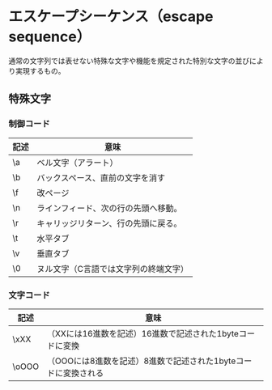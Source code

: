 # エスケープシーケンス（escape sequence）
通常の文字列では表せない特殊な文字や機能を規定された特別な文字の並びにより実現するもの。

## 特殊文字
### 制御コード
| 記述 | 意味 |
| ---      | ---       |
| \a | ベル文字（アラート） |
| \b | 	バックスペース、直前の文字を消す |
| \f | 改ページ |
| \n | ラインフィード、次の行の先頭へ移動。 |
| \r | キャリッジリターン、行の先頭に戻る。 |
| \t | 水平タブ |
| \v | 垂直タブ |
| \0 | ヌル文字（C言語では文字列の終端文字） |

### 文字コード
| 記述 | 意味 |
| ---      | ---       |
| \xXX | （XXには16進数を記述）16進数で記述された1byteコードに変換 |
| \oOOO | （OOOには8進数を記述）8進数で記述された1byteコードに変換される |

